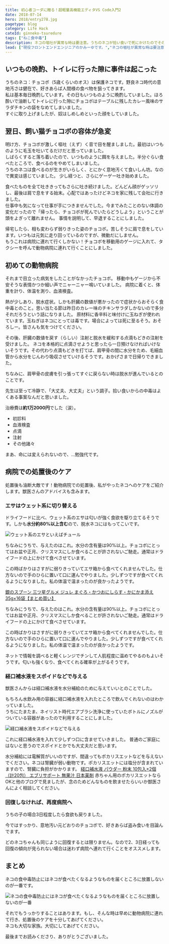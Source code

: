 ```yaml
---
title: 初心者コーダに贈る！超軽量高機能エディタVS Code入門2
date: 2018-07-14
hero: 2018/entry278.jpg
pagetype: blog
category: Life Hack
cateId: ginneko-tsuredure
tags: ["ねこ食中毒"]
description: ネコの嘔吐が異常な時は要注意。うちのネコが拾い食いで死にかけたのでその時の対処法や医療費等をメモしておきます。
lead: ["現役フロントエンドエンジニアのかみーゆです。","ネコの嘔吐が異常な時は要注意。うちのネコが拾い食いで死にかけたのでその時の対処法や医療費等をメモしておきます。"]
---
```

## いつもの晩酌、トイレに行った隙に事件は起こった
うちのネコ：チョコボ（5歳くらいのオス）は保護ネコです。野良ネコ時代の意地汚さは健在で、好きあらば人間様の食べ物を狙ってきます。<br>
私は基本毎日晩酌しています。その日もいつものように晩酌していました。ほろ酔いで油断してトイレに行った隙にチョコボはテーブルに残したカレー風味のサラダチキンの袋をなめてしまいました。<br>
すぐに取り上げましたが、奴はしめしめといった顔をしていました。
## 翌日、飼い猫チョコボの容体が急変
明け方、チョコボが激しく嘔吐（えず）く音で目を醒ましました。最初はいつものように毛玉を吐いてるだけだと思っていました。<br>
しばらくすると落ち着いたので、いつものように餌を与えました。半分ぐらい食べたところで、食べるのをやめてしまいました。<br>
うちのネコは食べるのが生きがいらしく、とにかく意地汚くて食いしん坊。なので異変は感じていました。
少し経つと、さらにゲーゲー吐き始めました。

食べたものを全て吐ききってもさらに吐き続けました。どんどん顔がゲッソリし、最後は肩で息をする始末。心配ではあったけどネコを家に残して会社に行きました。<br>
仕事中も気になって仕事が手につきませんでした。今までみたことのない体調の変化だったので「帰ったら、チョコボが死んでいたらどうしよう」ということが頭をよぎって離れません。
事情を説明して、早退することにしました。

帰宅したら、相も変わらず弱りきった姿のチョコボ。苦しそうに肩で息をしています。いつもは元気に走り回っているのですが、微動だにしません。<br>
もうこれは病院に連れて行くしかない！チョコボを移動用のゲージに入れて、タクシーを呼んで動物病院に連れて行くことにしました。

## 初めての動物病院
それまで目立った病気をしたことがなかったチョコボ。
移動中もゲージから不安そうな表情かつか細い声でニャーニャー鳴いていました。
病院に着くと、体重を計り、体温を測り、血液検査。

熱が少しあり、脱水症状。しかも肝臓の数値が悪かったので症状からおそらく食中毒とのこと。思い当たる節は昨日のカレー味のチキンサラダしかないので多分それだろうという話になりました。
原材料に香辛料と味付けに玉ねぎが使われています。玉ねぎはネコにとっては毒です。場合によっては死に至るそう。おそろしー。皆さんも気をつけてください。

その後、肝臓の数値を戻す（らしい）注射と脱水を緩和する点滴もどきの注射を受けました。
ネコを本格的に点滴させようと思ったら一日預けなければいけないそうです。その代わり点滴もどきを打てば、肩甲骨の間に水分をため、毛細血管から水分をじんわり吸収させていけるそうです。おかげさまで日帰りできました。

ちなみに、肩甲骨の皮膚を引っ張ってすぐに戻らない時は脱水が進んでいるとのことです。

先生は至って冷静で、「大丈夫、大丈夫」という調子。拾い食いからの中毒はよくある事案なんだと思いました。

治療費は**約1万2000円**でした（涙）。

* 初診料
* 血液検査
* 点滴
* 注射
* その他諸々

まあ、命には変えられないので、…勉強代です。
## 病院での処置後のケア
処置後も油断大敵です！動物病院での処置後、私がやったネコへのケアをご紹介します。獣医さんのアドバイスも含みます。

### エサはウェット系に切り替える
ドライフードに比べ、ウェット系のエサは匂いが強く食欲を駆り立てるそうです。しかも**水分約80%以上含む**ので、脱水ネコにはもってこいです。

![ウェット系のエサといえばチュール](./images/2018/entry278-1.jpg)

ちなみにうちで、与えたのはこれ。水分の含有量は90%以上。チョコボにとってはお盆や正月、クリスマスにしか食べることが許されないご馳走。通常はドライフードの上にかけて食べさせています。

この時ばかりはさすがに弱りきっていてエサ箱から食べてくれませんでした。仕方ないので手のひらに置いて口に運んでやりました。少しずつですが食べてくれるようになりました。私の体温で温まったのが良かったようです。

[銀のスプーン 三ツ星グルメ ジュレ まぐろ・かつおにしらす・かにかま添え 35g×16袋【まとめ買い】](https://www.amazon.co.jp/gp/product/B07Y4CMNVX/ref=as_li_tl?ie=UTF8&camp=247&creative=1211&creativeASIN=B07Y4CMNVX&linkCode=as2&tag=ginnekoatelie-22&linkId=4614eb20f29476b63e2cc32d08f1c754)

ちなみにうちで、与えたのはこれ。水分の含有量は90%以上。チョコボにとってはお盆や正月、クリスマスにしか食べることが許されないご馳走。通常はドライフードの上にかけて食べさせています。

この時ばかりはさすがに弱りきっていてエサ箱から食べてくれませんでした。仕方ないので手のひらに置いて口に運んでやりました。少しずつですが食べてくれるようになりました。私の体温で温まったのが良かったようです。

ネットで情報を調べると軽くレンジでチンして人肌程度に温めてやるのもよいそうです。匂いも強くなり、食べてくれる確率が上がるそうです。

### 経口補水液をスポイドなどで与える
獣医さんからは経口補水液を水分補給のために与えていいとのことでした。

もちろん水飲み用の容器に経口補水液を入れたところで飲んでくれないのはわかっていました。<br>
うちにたまたま、ネイリスト時代エアブラシ洗浄に使っていたボトルにノズルがついている容器があったので利用することにしました。

![経口補水液をスポイドなどで与える](./images/2018/entry278-2.jpg)

これに経口補水液を入れて少しずつ口に含ませていきました。
普通のご家庭にはないと思うのでスポイドとかでも大丈夫だと思います。

水分補給には電解質がいいのですが、間違ってもポカリスエットなどを与えないでください。ネコは腎臓が弱い動物です。ポカリスエットには塩分が含まれていますので、腎臓に負担がかかります。
[経口補水液 パウダー 粉末 10包入×2個（計20包） エブリサポート 無果汁 日本薬剤](https://www.amazon.co.jp/gp/product/B07RXR3SN3/ref=as_li_tl?ie=UTF8&camp=247&creative=1211&creativeASIN=B07RXR3SN3&linkCode=as2&tag=ginnekoatelie-22&linkId=f96246d1a9631243cc25aa255aeffa29)
赤ちゃん用のポカリスエットならOKと他のブログで見ましたが、念のためどんなものを飲ませたらいいか獣医さんによく相談してください。

### 回復しなければ、再度病院へ
うちの子の場合3日程度したら食欲も戻りました。

今ではすっかり、意地汚い元どおりのチョコボで、好きあらば盗み食いを目論んでます。

どのネコちゃんも同じように回復するとは限りません。なので2、3日経っても回復の傾向が見られない場合は迷わず病院へ連れて行くことをオススメします。

## まとめ
ネコの食中毒防止にはネコが食べたくなるようなものを届くところに放置しないのが一番です。

![ネコの食中毒防止にはネコが食べたくなるようなものを届くところに放置しないのが一番](./images/2018/entry278-3.jpg)

それでもうっかりすることはあります。もし、そんな時は早めに動物病院に連れて行き、処置後のケアを十分してあげてください。<br>
ネコも大切な家族。大切にしてあげてください。

最後までお読みくださり、ありがとうございました。
